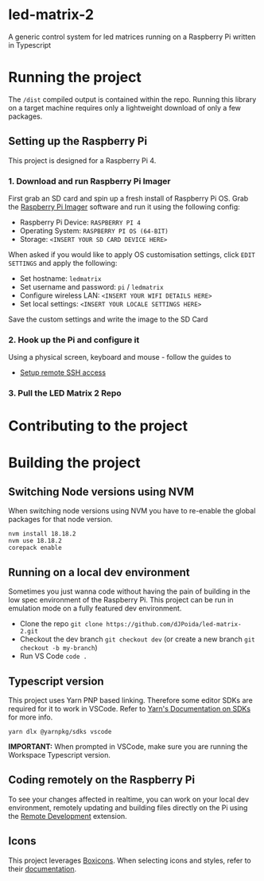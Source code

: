 # led-matrix-2
A generic control system for led matrices running on a Raspberry Pi written in Typescript

# Running the project
The `/dist` compiled output is contained within the repo. Running this library on a target machine requires only a lightweight download of only a few packages.

## Setting up the Raspberry Pi
This project is designed for a Raspberry Pi 4.

### 1. Download and run Raspberry Pi Imager
First grab an SD card and spin up a fresh install of Raspberry Pi OS. Grab the [Raspberry Pi Imager](https://www.raspberrypi.com/software/) software and run it using the following config:
- Raspberry Pi Device: `RASPBERRY PI 4`
- Operating System: `RASPBERRY PI OS (64-BIT)`
- Storage: `<INSERT YOUR SD CARD DEVICE HERE>`

When asked if you would like to apply OS customisation settings, click `EDIT SETTINGS` and apply the following:
- Set hostname: `ledmatrix`
- Set username and password: `pi` / `ledmatrix`
- Configure wireless LAN: `<INSERT YOUR WIFI DETAILS HERE>`
- Set local settings: `<INSERT YOUR LOCALE SETTINGS HERE>`

Save the custom settings and write the image to the SD Card

### 2. Hook up the Pi and configure it
Using a physical screen, keyboard and mouse - follow the guides to
- [Setup remote SSH access](https://www.raspberrypi.com/documentation/computers/remote-access.html#ssh)

### 3. Pull the LED Matrix 2 Repo

# Contributing to the project

# Building the project

## Switching Node versions using NVM
When switching node versions using NVM you have to re-enable the global packages for that node version.
```
nvm install 18.18.2
nvm use 18.18.2
corepack enable
```

## Running on a local dev environment
Sometimes you just wanna code without having the pain of building in the low spec environment of the Raspberry Pi. This project can be run in emulation mode on a fully featured dev environment.

- Clone the repo `git clone https://github.com/dJPoida/led-matrix-2.git`
- Checkout the dev branch `git checkout dev` (or create a new branch `git checkout -b my-branch`)
- Run VS Code `code .`

## Typescript version
This project uses Yarn PNP based linking. Therefore some editor SDKs are required for it to work in VSCode.
Refer to [Yarn's Documentation on SDKs](https://yarnpkg.com/getting-started/editor-sdks) for more info.
```
yarn dlx @yarnpkg/sdks vscode
```
**IMPORTANT:** When prompted in VSCode, make sure you are running the Workspace Typescript version.

## Coding remotely on the Raspberry Pi
To see your changes affected in realtime, you can work on your local dev environment, remotely updating and building files directly on the Pi using the [Remote Development](https://marketplace.visualstudio.com/items?itemName=ms-vscode-remote.vscode-remote-extensionpack) extension.

## Icons
This project leverages [Boxicons](https://boxicons.com/). When selecting icons and styles, refer to their [documentation](https://boxicons.com/usage).
